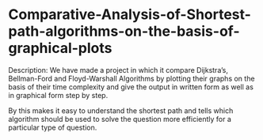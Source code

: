 # Comparative-Analysis-of-Shortest-path-algorithms-on-the-basis-of-graphical-plots
Description:
We have made a project in which it compare Dijkstra’s, Bellman-Ford and Floyd-Warshall Algorithms by plotting their graphs on the basis of their time complexity and give the output in written form as well as in graphical form step by step.  

By this makes it easy to understand the shortest path and tells which algorithm should be used to solve the question more efficiently for a particular type of question.
